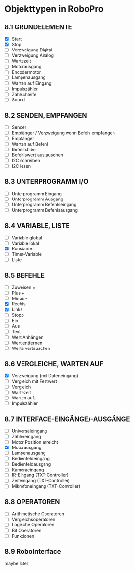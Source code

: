 # Objekttypen in RoboPro

## 8.1 GRUNDELEMENTE
* [x] Start
* [x] Stop
* [ ] Verzweigung Digital
* [ ] Verzweigung Analog
* [ ] Wartezeit
* [ ] Motorausgang
* [ ] Encodermotor
* [ ] Lampenausgang
* [ ] Warten auf Eingang
* [ ] Impulszähler
* [ ] Zählschleife
* [ ] Sound

## 8.2 SENDEN, EMPFANGEN
* [ ] Sender
* [ ] Empfänger / Verzweigung wenn Befehl empfangen
* [ ] Empfänger
* [ ] Warten auf Befehl
* [ ] Befehlsfilter
* [ ] Befehlswert austauschen
* [ ] I2C schreiben
* [ ] I2C lesen

## 8.3 UNTERPROGRAMM I/O
* [ ] Unterprogramm Eingang
* [ ] Unterprogramm Ausgang
* [ ] Unterprogramm Befehlseingang
* [ ] Unterprogramm Befehlsausgang

## 8.4 VARIABLE, LISTE
* [ ] Variable global
* [ ] Variable lokal
* [x] Konstante
* [ ] Timer-Variable
* [ ] Liste

## 8.5 BEFEHLE
* [ ] Zuweisen =
* [ ] Plus +
* [ ] Minus -
* [x] Rechts
* [x] Links
* [ ] Stopp
* [ ] Ein
* [ ] Aus
* [ ] Text
* [ ] Wert Anhängen
* [ ] Wert entfernen
* [ ] Werte vertauschen

## 8.6 VERGLEICHE, WARTEN AUF
* [x] Verzweigung (mit Dateneingang)
* [ ] Vergleich mit Festwert
* [ ] Vergleich
* [ ] Wartezeit
* [ ] Warten auf…
* [ ] Impulszähler

## 8.7 INTERFACE-EINGÄNGE/-AUSGÄNGE
* [ ] Universaleingang
* [ ] Zählereingang
* [ ] Motor Position erreicht
* [x] Motorausgang
* [ ] Lampenausgang
* [ ] Bedienfeldeingang
* [ ] Bedienfeldausgang
* [ ] Kameraeingang
* [ ] IR-Eingang (TXT-Controller)
* [ ] Zeiteingang (TXT-Controller)
* [ ] Mikrofoneingang (TXT-Controller)

## 8.8 OPERATOREN
* [ ] Arithmetische Operatoren
* [ ] Vergleichsoperatoren
* [ ] Logische Operatoren
* [ ] Bit Operatoren
* [ ] Funktionen

## 8.9 RoboInterface
maybe later
